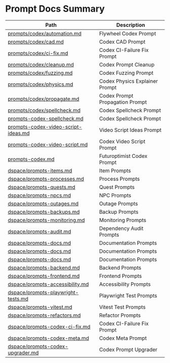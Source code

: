 # Prompt Docs Summary

| Path | Description |
|------|-------------|
| [prompts/codex/automation.md](prompts/codex/automation.md) | Flywheel Codex Prompt |
| [prompts/codex/cad.md](prompts/codex/cad.md) | Codex CAD Prompt |
| [prompts/codex/ci-fix.md](prompts/codex/ci-fix.md) | Codex CI-Failure Fix Prompt |
| [prompts/codex/cleanup.md](prompts/codex/cleanup.md) | Codex Prompt Cleanup |
| [prompts/codex/fuzzing.md](prompts/codex/fuzzing.md) | Codex Fuzzing Prompt |
| [prompts/codex/physics.md](prompts/codex/physics.md) | Codex Physics Explainer Prompt |
| [prompts/codex/propagate.md](prompts/codex/propagate.md) | Codex Prompt Propagation Prompt |
| [prompts/codex/spellcheck.md](prompts/codex/spellcheck.md) | Codex Spellcheck Prompt |
| [prompts-codex-spellcheck.md](prompts-codex-spellcheck.md) | Codex Spellcheck Prompt |
| [prompts-codex-video-script-ideas.md](prompts-codex-video-script-ideas.md) | Video Script Ideas Prompt |
| [prompts-codex-video-script.md](prompts-codex-video-script.md) | Codex Video Script Prompt |
| [prompts-codex.md](prompts-codex.md) | Futuroptimist Codex Prompt |
| [dspace/prompts-items.md](https://github.com/democratizedspace/dspace/blob/v3/frontend/src/pages/docs/md/prompts-items.md) | Item Prompts |
| [dspace/prompts-processes.md](https://github.com/democratizedspace/dspace/blob/v3/frontend/src/pages/docs/md/prompts-processes.md) | Process Prompts |
| [dspace/prompts-quests.md](https://github.com/democratizedspace/dspace/blob/v3/frontend/src/pages/docs/md/prompts-quests.md) | Quest Prompts |
| [dspace/prompts-npcs.md](https://github.com/democratizedspace/dspace/blob/v3/frontend/src/pages/docs/md/prompts-npcs.md) | NPC Prompts |
| [dspace/prompts-outages.md](https://github.com/democratizedspace/dspace/blob/v3/frontend/src/pages/docs/md/prompts-outages.md) | Outage Prompts |
| [dspace/prompts-backups.md](https://github.com/democratizedspace/dspace/blob/v3/frontend/src/pages/docs/md/prompts-backups.md) | Backup Prompts |
| [dspace/prompts-monitoring.md](https://github.com/democratizedspace/dspace/blob/v3/frontend/src/pages/docs/md/prompts-monitoring.md) | Monitoring Prompts |
| [dspace/prompts-audit.md](https://github.com/democratizedspace/dspace/blob/v3/frontend/src/pages/docs/md/prompts-audit.md) | Dependency Audit Prompts |
| [dspace/prompts-docs.md](https://github.com/democratizedspace/dspace/blob/v3/frontend/src/pages/docs/md/prompts-docs.md) | Documentation Prompts |
| [dspace/prompts-docs.md](https://github.com/democratizedspace/dspace/blob/v3/frontend/src/pages/docs/md/prompts-docs.md#cross-link-check-prompt) | Documentation Prompts |
| [dspace/prompts-docs.md](https://github.com/democratizedspace/dspace/blob/v3/frontend/src/pages/docs/md/prompts-docs.md#proofreading-prompt) | Documentation Prompts |
| [dspace/prompts-backend.md](https://github.com/democratizedspace/dspace/blob/v3/frontend/src/pages/docs/md/prompts-backend.md) | Backend Prompts |
| [dspace/prompts-frontend.md](https://github.com/democratizedspace/dspace/blob/v3/frontend/src/pages/docs/md/prompts-frontend.md) | Frontend Prompts |
| [dspace/prompts-accessibility.md](https://github.com/democratizedspace/dspace/blob/v3/frontend/src/pages/docs/md/prompts-accessibility.md) | Accessibility Prompts |
| [dspace/prompts-playwright-tests.md](https://github.com/democratizedspace/dspace/blob/v3/frontend/src/pages/docs/md/prompts-playwright-tests.md) | Playwright Test Prompts |
| [dspace/prompts-vitest.md](https://github.com/democratizedspace/dspace/blob/v3/frontend/src/pages/docs/md/prompts-vitest.md) | Vitest Test Prompts |
| [dspace/prompts-refactors.md](https://github.com/democratizedspace/dspace/blob/v3/frontend/src/pages/docs/md/prompts-refactors.md) | Refactor Prompts |
| [dspace/prompts-codex-ci-fix.md](https://github.com/democratizedspace/dspace/blob/v3/frontend/src/pages/docs/md/prompts-codex-ci-fix.md) | Codex CI-Failure Fix Prompt |
| [dspace/prompts-codex-meta.md](https://github.com/democratizedspace/dspace/blob/v3/frontend/src/pages/docs/md/prompts-codex-meta.md) | Codex Meta Prompt |
| [dspace/prompts-codex-upgrader.md](https://github.com/democratizedspace/dspace/blob/v3/frontend/src/pages/docs/md/prompts-codex-upgrader.md) | Codex Prompt Upgrader |
